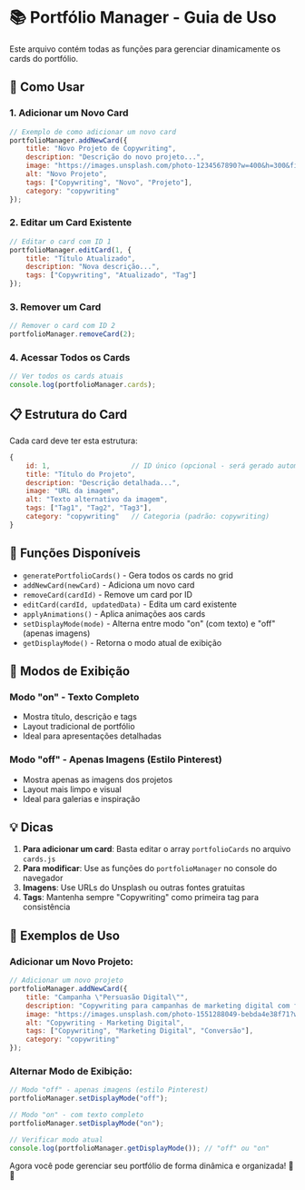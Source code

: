 # 📚 Portfólio Manager - Guia de Uso

Este arquivo contém todas as funções para gerenciar dinamicamente os cards do portfólio.

## 🚀 Como Usar

### 1. **Adicionar um Novo Card**
```javascript
// Exemplo de como adicionar um novo card
portfolioManager.addNewCard({
    title: "Novo Projeto de Copywriting",
    description: "Descrição do novo projeto...",
    image: "https://images.unsplash.com/photo-1234567890?w=400&h=300&fit=crop",
    alt: "Novo Projeto",
    tags: ["Copywriting", "Novo", "Projeto"],
    category: "copywriting"
});
```

### 2. **Editar um Card Existente**
```javascript
// Editar o card com ID 1
portfolioManager.editCard(1, {
    title: "Título Atualizado",
    description: "Nova descrição...",
    tags: ["Copywriting", "Atualizado", "Tag"]
});
```

### 3. **Remover um Card**
```javascript
// Remover o card com ID 2
portfolioManager.removeCard(2);
```

### 4. **Acessar Todos os Cards**
```javascript
// Ver todos os cards atuais
console.log(portfolioManager.cards);
```

## 📋 Estrutura do Card

Cada card deve ter esta estrutura:
```javascript
{
    id: 1,                    // ID único (opcional - será gerado automaticamente)
    title: "Título do Projeto",
    description: "Descrição detalhada...",
    image: "URL da imagem",
    alt: "Texto alternativo da imagem",
    tags: ["Tag1", "Tag2", "Tag3"],
    category: "copywriting"   // Categoria (padrão: copywriting)
}
```

## 🎯 Funções Disponíveis

- `generatePortfolioCards()` - Gera todos os cards no grid
- `addNewCard(newCard)` - Adiciona um novo card
- `removeCard(cardId)` - Remove um card por ID
- `editCard(cardId, updatedData)` - Edita um card existente
- `applyAnimations()` - Aplica animações aos cards
- `setDisplayMode(mode)` - Alterna entre modo "on" (com texto) e "off" (apenas imagens)
- `getDisplayMode()` - Retorna o modo atual de exibição

## 🎨 Modos de Exibição

### **Modo "on"** - Texto Completo
- Mostra título, descrição e tags
- Layout tradicional de portfólio
- Ideal para apresentações detalhadas

### **Modo "off"** - Apenas Imagens (Estilo Pinterest)
- Mostra apenas as imagens dos projetos
- Layout mais limpo e visual
- Ideal para galerias e inspiração

## 💡 Dicas

1. **Para adicionar um card**: Basta editar o array `portfolioCards` no arquivo `cards.js`
2. **Para modificar**: Use as funções do `portfolioManager` no console do navegador
3. **Imagens**: Use URLs do Unsplash ou outras fontes gratuitas
4. **Tags**: Mantenha sempre "Copywriting" como primeira tag para consistência

## 🔧 Exemplos de Uso

### **Adicionar um Novo Projeto:**
```javascript
// Adicionar um novo projeto
portfolioManager.addNewCard({
    title: "Campanha \"Persuasão Digital\"",
    description: "Copywriting para campanhas de marketing digital com foco em conversão.",
    image: "https://images.unsplash.com/photo-1551288049-bebda4e38f71?w=400&h=350&fit=crop",
    alt: "Copywriting - Marketing Digital",
    tags: ["Copywriting", "Marketing Digital", "Conversão"],
    category: "copywriting"
});
```

### **Alternar Modo de Exibição:**
```javascript
// Modo "off" - apenas imagens (estilo Pinterest)
portfolioManager.setDisplayMode("off");

// Modo "on" - com texto completo
portfolioManager.setDisplayMode("on");

// Verificar modo atual
console.log(portfolioManager.getDisplayMode()); // "off" ou "on"
```

Agora você pode gerenciar seu portfólio de forma dinâmica e organizada! 🎨✨
